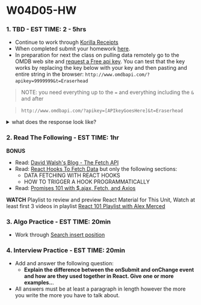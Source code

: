 # W04D05-HW

### 1. TBD - EST TIME: 2 - 5hrs

- Continue to work through [Korilla Receipts](./korilla.md)
- When completed submit your homework [here](https://docs.google.com/forms/u/1/d/1pyy5-MMDmUkkupg8m659ZGNawQpGFz71HSXcv_xAx2g/edit). 
- In preparation for next the class on pulling data remotely go to the OMDB web site and 
[request a Free api key](http://www.omdbapi.com/apikey.aspx).   You can test that the key works by replacing the key below with your key and then pasting and entire string in the browser: `http://www.omdbapi.com/?apikey=9999999&t=Eraserhead`

> NOTE: you need everything up to the `=` and everything including the `&` and after

> `http://www.omdbapi.com/?apikey=[APIkeyGoesHere]&t=Eraserhead`

<details><summary>what does the response look like?</summary>
 
![image](./image.png)
 
</details>

### 2. Read The Following - EST TIME: 1hr


 
 **BONUS**
- Read: [David Walsh's Blog - The Fetch API](https://davidwalsh.name/fetch)
- Read: [React Hooks To Fetch Data](https://www.robinwieruch.de/react-hooks-fetch-data) but only the following sections:
  - DATA FETCHING WITH REACT HOOKS
  - HOW TO TRIGGER A HOOK PROGRAMMATICALLY
- Read: [Promises 101 with $.ajax, Fetch, and Axios](https://tuts.alexmercedcoder.com/promises/)

**WATCH**
Playlist to review and preview React Material for This Unit, Watch at least first 3 videos in playlist
[React 101 Playlist with Alex Merced](https://www.youtube.com/playlist?list=PLY6oTPmKnKbb5sh681mrY7u3Hm1g5ecze)
  

### 3. Algo Practice - EST TIME: 20min

- Work through [Search insert position](./algorithms-homework.md) 

### 4.  Interview Practice - EST TIME: 20min

- Add and answer the following question: 
   - **Explain the difference between the onSubmit and onChange event and how are they used together in React. Give one or more examples..**.
- All answers must be at least a paragraph in length however the more you write the more you have to talk about.


